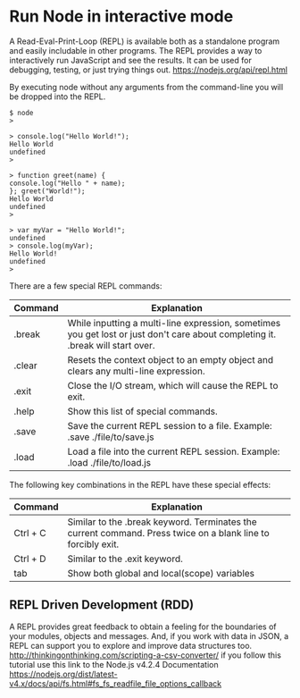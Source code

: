 # Run Node in interactive mode

A Read-Eval-Print-Loop (REPL) is available both as a standalone program 
and easily includable in other programs. The REPL provides a way 
to interactively run JavaScript and see the results.
It can be used for debugging, testing, or just trying things out.
https://nodejs.org/api/repl.html



By executing node without any arguments from the command-line you will be dropped into the REPL.

```shell
$ node
>

> console.log("Hello World!");
Hello World
undefined
>

> function greet(name) {
console.log("Hello " + name);
}; greet("World!");
Hello World
undefined
>

> var myVar = "Hello World!";
undefined
> console.log(myVar);
Hello World!
undefined
>
```
There are a few special REPL commands:

Command | Explanation
------- | ------------
.break  |   While inputting a multi-line expression, sometimes you get lost or just don't care about completing it. .break will start over.
.clear  |   Resets the context object to an empty object and clears any multi-line expression.
.exit   |   Close the I/O stream, which will cause the REPL to exit.
.help   |   Show this list of special commands.
.save   |   Save the current REPL session to a file. Example: .save ./file/to/save.js
.load   |   Load a file into the current REPL session. Example: .load ./file/to/load.js

The following key combinations in the REPL have these special effects:

Command | Explanation
------- | ------------
Ctrl + C | Similar to the .break keyword. Terminates the current command. Press twice on a blank line to forcibly exit.
Ctrl + D | Similar to the .exit keyword.
tab | Show both global and local(scope) variables


## REPL Driven Development (RDD)
A REPL provides great feedback to obtain a feeling for the boundaries of your modules,
objects and messages. And, if you work with data in JSON,
a REPL can support you to explore and improve data structures too.
http://thinkingonthinking.com/scripting-a-csv-converter/
if you follow this tutorial use this link to the Node.js v4.2.4 Documentation
https://nodejs.org/dist/latest-v4.x/docs/api/fs.html#fs_fs_readfile_file_options_callback